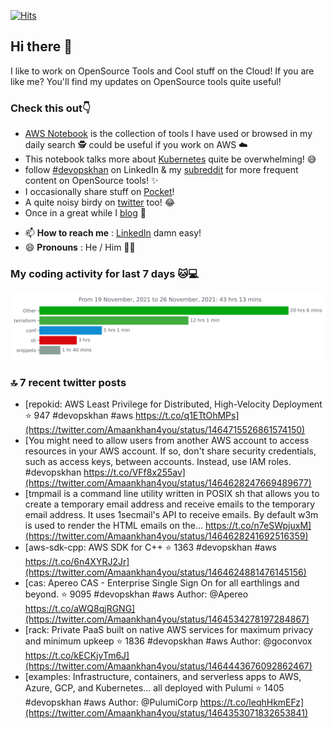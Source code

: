 [![Hits](https://hits.seeyoufarm.com/api/count/incr/badge.svg?url=https%3A%2F%2Fgithub.com%2Fakhan4u%2Fhit-counter&count_bg=%2379C83D&title_bg=%23555555&icon=&icon_color=%23E7E7E7&title=visits&edge_flat=false)](https://hits.seeyoufarm.com)

## Hi there 👋

I like to work on OpenSource Tools and Cool stuff on the Cloud! If you are like me? You'll find my updates on OpenSource tools quite useful!

### Check this out👇

* [AWS Notebook](https://histre.com/public/notebooks/dnllyanu/aws/) is the collection of tools I have used or browsed in my daily search 🕵️ could be useful if you work on AWS ☁️
* This notebook talks more about [Kubernetes](https://histre.com/public/notebooks/6uxdvo3y/kubernetes/) quite be overwhelming! 😅
* follow [#devopskhan](https://www.linkedin.com/feed/hashtag/devopskhan/) on LinkedIn & my [subreddit](https://www.reddit.com/r/devopskhan/) for more frequent content on OpenSource tools! ✨
* I occasionally share stuff on [Pocket](https://getpocket.com/@ej6g8d1dp2829A16a9Tf5d4T6bAMp3d8791rejDe86yem3bm4e14ex4fT4dluk29)!
* A quite noisy birdy on [twitter](https://twitter.com/Amaankhan4you) too! 😂
* Once in a great while I [blog](https://linuxparrot.com/) 😬


- 📫 **How to reach me** : [LinkedIn](https://www.linkedin.com/in/amaan-khan-linux-ninja) damn easy!
- 😄 **Pronouns** : He / Him 🤷‍♂️

### My coding activity for last 7 days 🐱💻

<img src="https://github.com/akhan4u/akhan4u/blob/main/images/stat.svg" alt="Amaan's Wakatime Activity!"/>

### 🔝 7 recent twitter posts
<!-- DEVDOJO:START -->
- [repokid: AWS Least Privilege for Distributed, High-Velocity Deployment
⭐️ 947
#devopskhan #aws
https://t.co/q1ETtOhMPs](https://twitter.com/Amaankhan4you/status/1464715526861574150)
- [You might need to allow users from another AWS account to access resources in your AWS account. If so, don&#39;t share security credentials, such as access keys, between accounts. Instead, use IAM roles. #devopskhan https://t.co/VFf8x255av](https://twitter.com/Amaankhan4you/status/1464628247669489677)
- [tmpmail is a command line utility written in POSIX sh that allows you to create a temporary email address and receive emails to the temporary email address. It uses 1secmail&#39;s API to receive emails. By default w3m is used to render the HTML emails on the… https://t.co/n7eSWpjuxM](https://twitter.com/Amaankhan4you/status/1464628241692516359)
- [aws-sdk-cpp: AWS SDK for C++
⭐️ 1363
#devopskhan #aws
https://t.co/6n4XYRJ2Jr](https://twitter.com/Amaankhan4you/status/1464624881476145156)
- [cas: Apereo CAS - Enterprise Single Sign On for all earthlings and beyond.
⭐️ 9095
#devopskhan #aws
Author: @Apereo
https://t.co/aWQ8qjRGNG](https://twitter.com/Amaankhan4you/status/1464534278197284867)
- [rack: Private PaaS built on native AWS services for maximum privacy and minimum upkeep
⭐️ 1836
#devopskhan #aws
Author: @goconvox
https://t.co/kECKjyTm6J](https://twitter.com/Amaankhan4you/status/1464443676092862467)
- [examples: Infrastructure, containers, and serverless apps to AWS, Azure, GCP, and Kubernetes... all deployed with Pulumi
⭐️ 1405
#devopskhan #aws
Author: @PulumiCorp
https://t.co/leqhHkmEFz](https://twitter.com/Amaankhan4you/status/1464353071832653841)
<!-- DEVDOJO:END -->

<!-- ![Amaan's GitHub stats](https://github-readme-stats.vercel.app/api?username=akhan4u&count_private=true&show_icons=true&hide=contribs) -->
